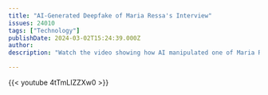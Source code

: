 ```yaml
---
title: "AI-Generated Deepfake of Maria Ressa's Interview"
issues: 24010
tags: ["Technology"]
publishDate: 2024-03-02T15:24:39.000Z
author: 
description: "Watch the video showing how AI manipulated one of Maria Ressa's interviews into a cryptocurrency marketing advertisement"

---
```



{{< youtube 4tTmLIZZXw0 >}}